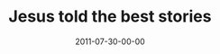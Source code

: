 ---
layout: message
category: message
series: "Jesus: The Greatest Show on Earth"
title: "Jesus told the best stories"
date: 2011-07-30-00-00
message_id: 685
audio-description: "We'll be hearing from people in the community about where and how they see Jesus."
audio: "http://www.crossroads.net/players/media/hq/073011_1145.mp3"
audio-title: "Jesus told the best stories"
audio-duration: "48:41"
program-description: "Jesus told the best stories program"
program: "http://www.crossroads.net/players/media/hq/07_30-31_11Program.pdf"
program-title: "Jesus told the best stories"
video-description: "We’ll be hearing from people in the community about where and how they see Jesus."
video-title: "Jesus told the best stories"
video: "https://s3.amazonaws.com/crossroadsvideomessages/073011_1145.mp4"
video-poster: "https://www.crossroads.net/uploadedfiles/073011_1145.jpg"
---
